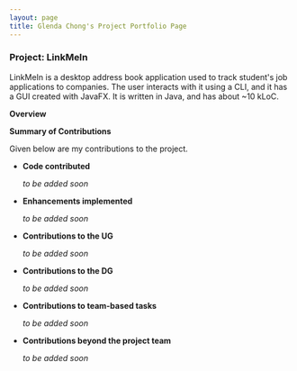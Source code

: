 ```yaml
---
layout: page
title: Glenda Chong's Project Portfolio Page
---
```


### Project: LinkMeIn

LinkMeIn is a desktop address book application used to track student's job applications to companies.
The user interacts with it using a CLI, and it has a GUI created with JavaFX. It is written in Java, and has about
~10 kLoC.



**Overview**

**Summary of Contributions**

Given below are my contributions to the project.


* **Code contributed**

    _to be added soon_

* **Enhancements implemented**

  _to be added soon_

* **Contributions to the UG**

  _to be added soon_

* **Contributions to the DG**

  _to be added soon_

* **Contributions to team-based tasks**

  _to be added soon_

* **Contributions beyond the project team**

  _to be added soon_
